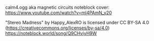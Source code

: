 calm4.ogg aka magnetic circuits noteblock cover: https://www.youtube.com/watch?v=mI4PAmN_y20

"Stereo Madness" by Happy_AlexRO is licensed under CC BY-SA 4.0
(https://creativecommons.org/licenses/by-sa/4.0)
https://noteblock.world/song/Q9CHviyH9W

